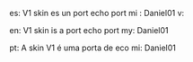 es: V1 skin es un port echo port mi : Daniel01 v:


en: V1 skin is a port echo port my: Daniel01


pt: A skin V1 é uma porta de eco mi: Daniel01
